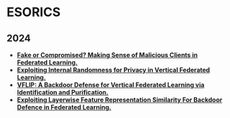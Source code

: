 # ESORICS

## 2024

- **[Fake or Compromised? Making Sense of Malicious Clients in Federated Learning.](https://arxiv.org/pdf/2403.06319)**
- **[Exploiting Internal Randomness for Privacy in Vertical Federated Learning.](https://eprint.iacr.org/2024/671.pdf)**
- **[VFLIP: A Backdoor Defense for Vertical Federated Learning via Identification and Purification.](https://arxiv.org/pdf/2408.15591)**
- **[Exploiting Layerwise Feature Representation Similarity For Backdoor Defence in Federated Learning.]()**